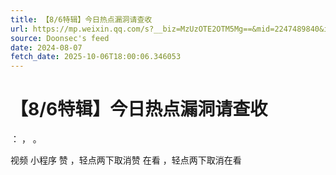 ```yaml
---
title: 【8/6特辑】今日热点漏洞请查收
url: https://mp.weixin.qq.com/s?__biz=MzUzOTE2OTM5Mg==&mid=2247489840&idx=1&sn=10930775301b0c13147e40485fa04915
source: Doonsec's feed
date: 2024-08-07
fetch_date: 2025-10-06T18:00:06.346053
---
```


# 【8/6特辑】今日热点漏洞请查收

：
，
。

视频
小程序
赞
，轻点两下取消赞
在看
，轻点两下取消在看